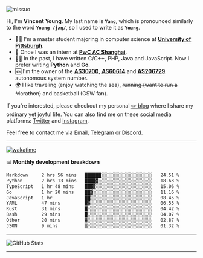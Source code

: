 <p align="left"> <img src="https://komarev.com/ghpvc/?username=missuo&label=Profile%20views&color=0e75b6&style=flat" alt="missuo" /> </p>


Hi, I'm **Vincent Young**. My last name is **`Yang`**, which is pronounced similarly to the word **`Young /jʌŋ/`**, so I used to write it as **`Young`**. 

-  👨‍🎓 I'm a master student majoring in computer science at [**University of Pittsburgh**](https://www.pitt.edu).
-  💼 Once I was an intern at **[PwC AC Shanghai](https://www.linkedin.com/company/pwc-ac-shanghai/)**.
-  👨‍💻 In the past, I have written C/C++, PHP, Java and JavaScript. Now I prefer writing **Python** and **Go**.
-  🆕 I'm the owner of the **[AS30700](https://bgp.tools/as/30700)**, **[AS60614](https://bgp.tools/as/60614)** and **[AS206729](https://bgp.tools/as/206729)** autonomous system number.
-  🌍 I like traveling (enjoy watching the sea), ~~running (want to run a Marathon)~~ and basketball (GSW fan).

If you're interested, please checkout my personal [✏️ blog](https://missuo.me/) where I share my ordinary yet joyful life. You can also find me on these social media platforms: [Twitter](https://twitter.com/m1ssuo) and [Instagram](https://www.instagram.com/missuo.me).

Feel free to contact me via <a href="mailto:i@yyt.moe">Email</a>, [Telegram](https://t.me/missuo) or [Discord](https://discordapp.com/users/missuo#7448).

-------

[![wakatime](https://wakatime.com/badge/user/c13cd961-40ca-417a-afb6-1f9ea8ac295c.svg)](https://wakatime.com/@missuo)

📊 **Monthly development breakdown**
<!--START_SECTION:waka-->

```txt
Markdown     2 hrs 56 mins   ██████░░░░░░░░░░░░░░░░░░░   24.51 %
Python       2 hrs 13 mins   ████▓░░░░░░░░░░░░░░░░░░░░   18.63 %
TypeScript   1 hr 48 mins    ███▓░░░░░░░░░░░░░░░░░░░░░   15.06 %
Go           1 hr 20 mins    ██▓░░░░░░░░░░░░░░░░░░░░░░   11.16 %
JavaScript   1 hr            ██░░░░░░░░░░░░░░░░░░░░░░░   08.45 %
YAML         47 mins         █▓░░░░░░░░░░░░░░░░░░░░░░░   06.55 %
Rust         31 mins         █░░░░░░░░░░░░░░░░░░░░░░░░   04.42 %
Bash         29 mins         █░░░░░░░░░░░░░░░░░░░░░░░░   04.07 %
Other        20 mins         ▓░░░░░░░░░░░░░░░░░░░░░░░░   02.87 %
JSON         9 mins          ▒░░░░░░░░░░░░░░░░░░░░░░░░   01.32 %
```

<!--END_SECTION:waka-->

-------

![GitHub Stats](https://github-readme-stats-opal-alpha-76.vercel.app/api?username=missuo&show_icons=true&theme=transparent)

-------

